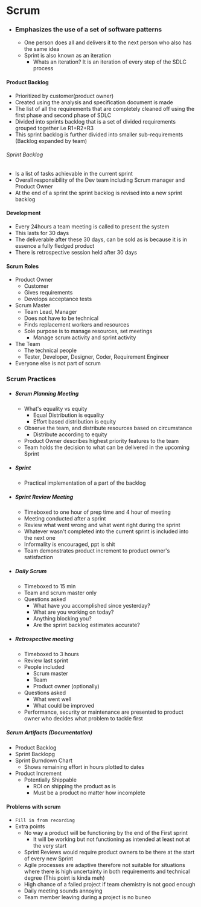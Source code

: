 # Scrum

- ### Emphasizes the use of a set of software patterns
	- One person does all and delivers it to the next person who also has the same idea
	- Sprint is also known as an iteration 
		- Whats an iteration? It is an iteration of every step of the SDLC process
#### Product Backlog
- Prioritized by customer(product owner)
- Created using the analysis and specification document is made
- The list of all the requirements that are completely cleaned off using the first phase and second phase of SDLC
- Divided into sprints backlog that is a set of divided requirements grouped together i.e R1+R2+R3
- This sprint backlog is further divided into smaller sub-requirements (Backlog expanded by team)
###### Sprint Backlog
- Is a list of tasks achievable in the current sprint
- Overall responsibility of the Dev team including Scrum manager and Product Owner
- At the end of a sprint the sprint backlog is revised into a new sprint backlog
#### Development
- Every 24hours a team meeting is called to present the system
- This lasts for 30 days
- The deliverable after these 30 days, can be sold as is because it is in essence a fully fledged product
- There is retrospective session held after 30 days

#### Scrum Roles
- Product Owner
	- Customer
	- Gives requirements
	- Develops acceptance tests
- Scrum Master
	- Team Lead, Manager
	- Does not have to be technical
	- Finds replacement workers and resources
	- Sole purpose is to manage resources, set meetings
		- Manage scrum activity and sprint activity
- The Team
	- The technical people
	- Tester, Developer, Designer, Coder, Requirement Engineer
- Everyone else is not part of scrum

### Scrum Practices
- ##### Scrum Planning Meeting
	- What's equality vs equity
		- Equal Distribution is equality
		- Effort based distribution is equity
	- Observe the team, and distribute resources based on circumstance
		- Distribute according to equity
	- Product Owner describes highest priority features to the team
	- Team holds the decision to what can be delivered in the upcoming Sprint
- ##### Sprint
	- Practical implementation of a part of the backlog
- ##### Sprint Review Meeting 
	- Timeboxed to one hour of prep time and 4 hour of meeting
	- Meeting conducted after a sprint
	- Review what went wrong and what went right during the sprint
	- Whatever wasn't completed into the current sprint is included into the next one
	- Informality is encouraged, ppt is shit
	- Team demonstrates product increment to product owner's satisfaction
- ##### Daily Scrum
	- Timeboxed to 15 min
	- Team and scrum master only
	- Questions asked
		- What have you accomplished since yesterday?
		- What are you working on today?
		- Anything blocking you?
		- Are the sprint backlog estimates accurate?
- ##### Retrospective meeting
	- Timeboxed to 3 hours
	- Review last sprint
	- People included
		- Scrum master
		- Team
		- Product owner (optionally)
	- Questions asked
		- What went well
		- What could be improved
	- Performance, security or maintenance are presented to product owner who decides what problem to tackle first

##### Scrum Artifacts (Documentation)
- Product Backlog
- Sprint Backlopg
- Sprint Burndown Chart
	- Shows remaining effort in hours plotted to dates
- Product Increment
	- Potentially Shippable
		- ROI on shipping the product as is
		- Must be a product no matter how incomplete

#### Problems with scrum
- `Fill in from recording`
- Extra points
	- No way a product will be functioning by the end of the First sprint
		- It will be working but not functioning as intended at least not at the very start
	- Sprint Reviews would require product owners to be there at the start of every new Sprint
	- Agile processes are adaptive therefore not suitable for situations where there is high uncertainty in both requirements and technical degree (This point is kinda meh)
	- High chance of a failed project if team chemistry is not good enough
	- Daily meeting sounds annoying
	- Team member leaving during a project is no buneo 
